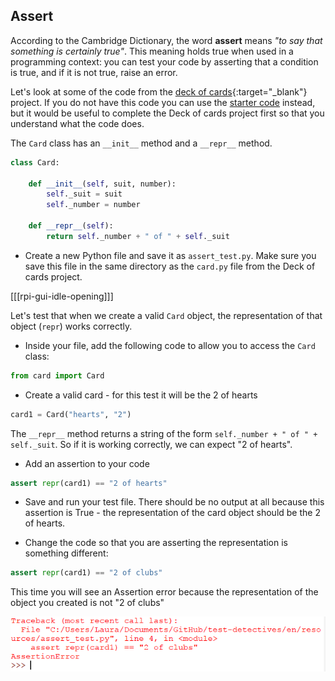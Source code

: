 ## Assert

According to the Cambridge Dictionary, the word **assert** means _"to say that something is certainly true"_. This meaning holds true when used in a programming context: you can test your code by asserting that a condition is true, and if it is not true, raise an error.

Let's look at some of the code from the [deck of cards](https://projects.raspberrypi.org/en/projects/deck-of-cards){:target="_blank"} project. If you do not have this code you can use the [starter code](resources/card.py) instead, but it would be useful to complete the Deck of cards project first so that you understand what the code does.

The `Card` class has an `__init__` method and a `__repr__` method.

```python
class Card:

    def __init__(self, suit, number):
        self._suit = suit
        self._number = number

    def __repr__(self):
        return self._number + " of " + self._suit
```

+ Create a new Python file and save it as `assert_test.py`. Make sure you save this file in the same directory as the `card.py` file from the Deck of cards project.

[[[rpi-gui-idle-opening]]]

Let's test that when we create a valid `Card` object, the representation of that object (`repr`) works correctly.

+ Inside your file, add the following code to allow you to access the `Card` class:

```python
from card import Card
```

+ Create a valid card - for this test it will be the 2 of hearts

```Python
card1 = Card("hearts", "2")
```

The `__repr__` method returns a string of the form `self._number + " of " + self._suit`. So if it is working correctly, we can expect "2 of hearts".

+ Add an assertion to your code

```Python
assert repr(card1) == "2 of hearts"
```

+ Save and run your test file. There should be no output at all because this assertion is True - the representation of the card object should be the 2 of hearts.

+ Change the code so that you are asserting the representation is something different:

```Python
assert repr(card1) == "2 of clubs"
```

This time you will see an Assertion error because the representation of the object you created is not "2 of clubs"

![Not 2 of clubs](images/not-2-clubs.png)
